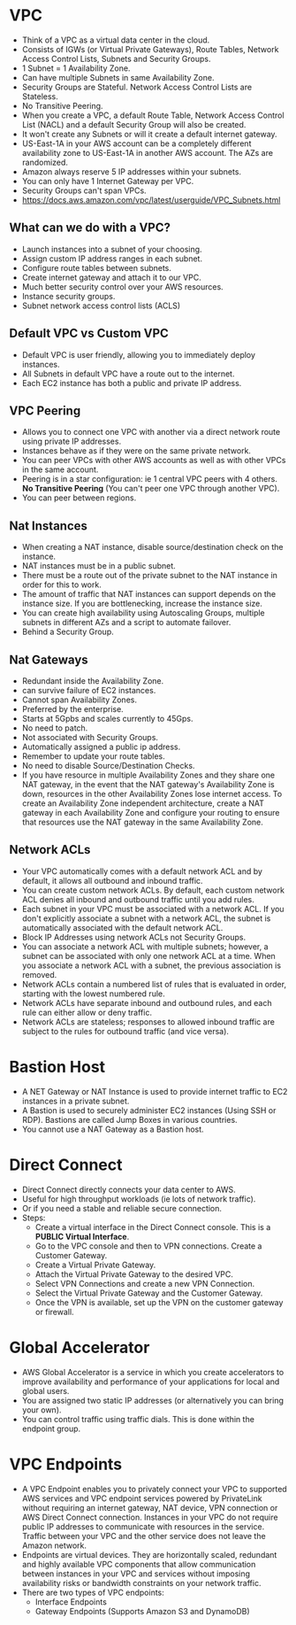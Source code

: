 # VPC
* Think of a VPC as a virtual data center in the cloud.
* Consists of IGWs (or Virtual Private Gateways), Route Tables, Network Access Control Lists, Subnets and Security Groups.
* 1 Subnet = 1 Availability Zone.
* Can have multiple Subnets in same Availability Zone.
* Security Groups are Stateful. Network Access Control Lists are Stateless.
* No Transitive Peering.
* When you create a VPC, a default Route Table, Network Access Control List (NACL) and a default Security Group will also be created.
* It won't create any Subnets or will it create a default internet gateway.
* US-East-1A in your AWS account can be a completely different availability zone to US-East-1A in another AWS account. The AZs are randomized.
* Amazon always reserve 5 IP addresses within your subnets.
* You can only have 1 Internet Gateway per VPC.
* Security Groups can't span VPCs.
* https://docs.aws.amazon.com/vpc/latest/userguide/VPC_Subnets.html

## What can we do with a VPC?
* Launch instances into a subnet of your choosing.
* Assign custom IP address ranges in each subnet.
* Configure route tables between subnets.
* Create internet gateway and attach it to our VPC.
* Much better security control over your AWS resources.
* Instance security groups.
* Subnet network access control lists (ACLS)

## Default VPC vs Custom VPC
* Default VPC is user friendly, allowing you to immediately deploy instances.
* All Subnets in default VPC have a route out to the internet.
* Each EC2 instance has both a public and private IP address.

## VPC Peering
* Allows you to connect one VPC with another via a direct network route using private IP addresses.
* Instances behave as if they were on the same private network.
* You can peer VPCs with other AWS accounts as well as with other VPCs in the same account.
* Peering is in a star configuration: ie 1 central VPC peers with 4 others. **No Transitive Peering** (You can't peer one VPC through another VPC).
* You can peer between regions.

## Nat Instances
* When creating a NAT instance, disable source/destination check on the instance.
* NAT instances must be in a public subnet.
* There must be a route out of the private subnet to the NAT instance in order for this to work.
* The amount of traffic that NAT instances can support depends on the instance size. If you are bottlenecking, increase the instance size.
* You can create high availability using Autoscaling Groups, multiple subnets in different AZs and a script to automate failover.
* Behind a Security Group.

## Nat Gateways
* Redundant inside the Availability Zone.
* can survive failure of EC2 instances.
* Cannot span Availability Zones.
* Preferred by the enterprise.
* Starts at 5Gpbs and scales currently to 45Gps.
* No need to patch.
* Not associated with Security Groups.
* Automatically assigned a public ip address.
* Remember to update your route tables.
* No need to disable Source/Destination Checks.
* If you have resource in multiple Availability Zones and they share one NAT gateway, in the event that the NAT gateway's Availability Zone is down, resources in the other Availability Zones lose internet access. To create an Availability Zone independent architecture, create a NAT gateway in each Availability Zone and configure your routing to ensure that resources use the NAT gateway in the same Availability Zone.

## Network ACLs
* Your VPC automatically comes with a default network ACL and by default, it allows all outbound and inbound traffic.
* You can create custom network ACLs. By default, each custom network ACL denies all inbound and outbound traffic until you add rules.
* Each subnet in your VPC must be associated with a network ACL. If you don't explicitly associate a subnet with a network ACL, the subnet is automatically associated with the default network ACL.
* Block IP Addresses using network ACLs not Security Groups.
* You can associate a network ACL with multiple subnets; however, a subnet can be associated with only one network ACL at a time. When you associate a network ACL with a subnet, the previous association is removed.
* Network ACLs contain a numbered list of rules that is evaluated in order, starting with the lowest numbered rule.
* Network ACLs have separate inbound and outbound rules, and each rule can either allow or deny traffic.
* Network ACLs are stateless; responses to allowed inbound traffic are subject to the rules for outbound traffic (and vice versa).

# Bastion Host
* A NET Gateway or NAT Instance is used to provide internet traffic to EC2 instances in a private subnet.
* A Bastion is used to securely administer EC2 instances (Using SSH or RDP). Bastions are called Jump Boxes in various countries.
* You cannot use a NAT Gateway as a Bastion host.

# Direct Connect
* Direct Connect directly connects your data center to AWS.
* Useful for high throughput workloads (ie lots of network traffic).
* Or if you need a stable and reliable secure connection.
* Steps:
    - Create a virtual interface in the Direct Connect console. This is a **PUBLIC Virtual Interface**.
    - Go to the VPC console and then to VPN connections. Create a Customer Gateway.
    - Create a Virtual Private Gateway.
    - Attach the Virtual Private Gateway to the desired VPC.
    - Select VPN Connections and create a new VPN Connection.
    - Select the Virtual Private Gateway and the Customer Gateway.
    - Once the VPN is available, set up the VPN on the customer gateway or firewall.

# Global Accelerator
* AWS Global Accelerator is a service in which you create accelerators to improve availability and performance of your applications for local and global users.
* You are assigned two static IP addresses (or alternatively you can bring your own).
* You can control traffic using traffic dials. This is done within the endpoint group.

# VPC Endpoints
* A VPC Endpoint enables you to privately connect your VPC to supported AWS services and VPC endpoint services powered by PrivateLink without requiring an internet gateway, NAT device, VPN connection or AWS Direct Connect connection. Instances in your VPC do not require public IP addresses to communicate with resources in the service. Traffic between your VPC and the other service does not leave the Amazon network.
* Endpoints are virtual devices. They are horizontally scaled, redundant and highly available VPC components that allow communication between instances in your VPC and services without imposing availability risks or bandwidth constraints on your network traffic.
* There are two types of VPC endpoints:
    - Interface Endpoints
    - Gateway Endpoints (Supports Amazon S3 and DynamoDB)